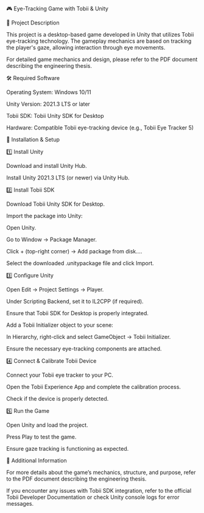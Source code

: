 🎮 Eye-Tracking Game with Tobii & Unity

📌 Project Description

This project is a desktop-based game developed in Unity that utilizes Tobii eye-tracking technology. The gameplay mechanics are based on tracking the player's gaze, allowing interaction through eye movements.

For detailed game mechanics and design, please refer to the PDF document describing the engineering thesis.

🛠 Required Software

Operating System: Windows 10/11

Unity Version: 2021.3 LTS or later

Tobii SDK: Tobii Unity SDK for Desktop

Hardware: Compatible Tobii eye-tracking device (e.g., Tobii Eye Tracker 5)

🚀 Installation & Setup

1️⃣ Install Unity

Download and install Unity Hub.

Install Unity 2021.3 LTS (or newer) via Unity Hub.

2️⃣ Install Tobii SDK

Download Tobii Unity SDK for Desktop.

Import the package into Unity:

Open Unity.

Go to Window → Package Manager.

Click + (top-right corner) → Add package from disk....

Select the downloaded .unitypackage file and click Import.

3️⃣ Configure Unity

Open Edit → Project Settings → Player.

Under Scripting Backend, set it to IL2CPP (if required).

Ensure that Tobii SDK for Desktop is properly integrated.

Add a Tobii Initializer object to your scene:

In Hierarchy, right-click and select GameObject → Tobii Initializer.

Ensure the necessary eye-tracking components are attached.

4️⃣ Connect & Calibrate Tobii Device

Connect your Tobii eye tracker to your PC.

Open the Tobii Experience App and complete the calibration process.

Check if the device is properly detected.

5️⃣ Run the Game

Open Unity and load the project.

Press Play to test the game.

Ensure gaze tracking is functioning as expected.

📜 Additional Information

For more details about the game’s mechanics, structure, and purpose, refer to the PDF document describing the engineering thesis.

If you encounter any issues with Tobii SDK integration, refer to the official Tobii Developer Documentation or check Unity console logs for error messages.

